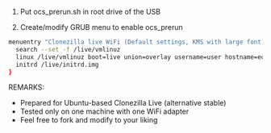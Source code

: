 1. Put ocs_prerun.sh in root drive of the USB

2. Create/modify GRUB menu to enable ocs_prerun

```bash
menuentry "Clonezilla live WiFi (Default settings, KMS with large font)"{
  search --set -f /live/vmlinuz
  linux /live/vmlinuz boot=live union=overlay username=user hostname=eoan config quiet components noswap edd=on enforcing=0 locales=en_US.UTF-8 keyboard-layouts=keep ocs_prerun="bash /lib/live/mount/medium/ocs_prerun.sh" ocs_live_run="ocs-live-general" ocs_live_extra_param="" ocs_live_batch="no" vga=791 ip= net.ifnames=0  splash live_console_font_size=16x32
  initrd /live/initrd.img
}
```

REMARKS:
- Prepared for Ubuntu-based Clonezilla Live (alternative stable)
- Tested only on one machine with one WiFi adapter
- Feel free to fork and modify to your liking